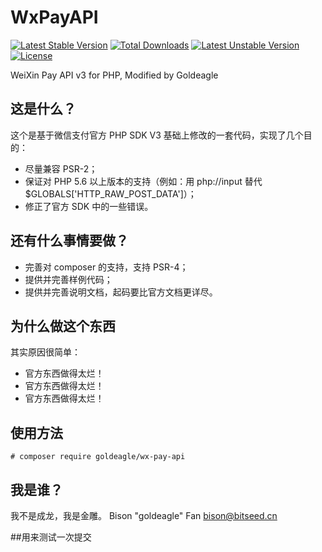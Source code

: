 # WxPayAPI
[![Latest Stable Version](https://poser.pugx.org/goldeagle/wx-pay-api/v/stable)](https://packagist.org/packages/goldeagle/wx-pay-api)
[![Total Downloads](https://poser.pugx.org/goldeagle/wx-pay-api/downloads)](https://packagist.org/packages/goldeagle/wx-pay-api)
[![Latest Unstable Version](https://poser.pugx.org/goldeagle/wx-pay-api/v/unstable)](https://packagist.org/packages/goldeagle/wx-pay-api)
[![License](https://poser.pugx.org/goldeagle/wx-pay-api/license)](https://packagist.org/packages/goldeagle/wx-pay-api)

WeiXin Pay API v3 for PHP, Modified by Goldeagle

## 这是什么？
这个是基于微信支付官方 PHP SDK V3 基础上修改的一套代码，实现了几个目的：
* 尽量兼容 PSR-2；
* 保证对 PHP 5.6 以上版本的支持（例如：用 php://input 替代 $GLOBALS['HTTP_RAW_POST_DATA']）；
* 修正了官方 SDK 中的一些错误。

## 还有什么事情要做？
* 完善对 composer 的支持，支持 PSR-4；
* 提供并完善样例代码；
* 提供并完善说明文档，起码要比官方文档更详尽。

## 为什么做这个东西
其实原因很简单：
* 官方东西做得太烂！
* 官方东西做得太烂！
* 官方东西做得太烂！

## 使用方法
`# composer require goldeagle/wx-pay-api`

## 我是谁？
我不是成龙，我是金雕。
Bison "goldeagle" Fan <bison@bitseed.cn>

##用来测试一次提交
